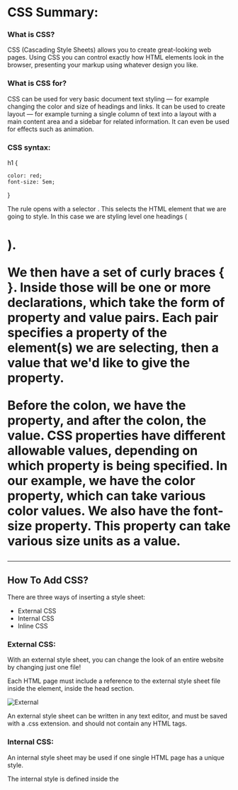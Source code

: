 # CSS Summary:
### What is CSS?
CSS (Cascading Style Sheets) allows you to create great-looking web pages. Using CSS you can control exactly how HTML elements look in the browser, presenting your markup using whatever design you like.
### What is CSS for?
CSS can be used for very basic document text styling — for example changing the color and size of headings and links. It can be used to create layout — for example turning a single column of text into a layout with a main content area and a sidebar for related information. It can even be used for effects such as animation.

### CSS syntax:

h1 {

    color: red;
    font-size: 5em;
}

The rule opens with a selector . This selects the HTML element that we are going to style. In this case we are styling level one headings (<h1>).

We then have a set of curly braces { }. Inside those will be one or more declarations, which take the form of property and value pairs. Each pair specifies a property of the element(s) we are selecting, then a value that we'd like to give the property.

Before the colon, we have the property, and after the colon, the value. CSS properties have different allowable values, depending on which property is being specified. In our example, we have the color property, which can take various color values. We also have the font-size property. This property can take various size units as a value.

---------------------------
## How To Add CSS?
There are three ways of inserting a style sheet:

* External CSS
* Internal CSS
* Inline CSS

### External CSS:
With an external style sheet, you can change the look of an entire website by changing just one file!

Each HTML page must include a reference to the external style sheet file inside the <link> element, inside the head section.

![External](https://www.homeandlearn.co.uk/WD/images/chapter4/external_styles_about_code.gif)

An external style sheet can be written in any text editor, and must be saved with a .css extension. and should not contain any HTML tags.

### Internal CSS:
An internal style sheet may be used if one single HTML page has a unique style.

The internal style is defined inside the <style> element, inside the head section.

![Internal](https://lamvt.vn/wp-content/uploads/2017/05/internal-css-1.png)

### Inline CSS:

An inline style may be used to apply a unique style for a single element.

To use inline styles, add the style attribute to the relevant element. The style attribute can contain any CSS property.

![inline](https://www.sitesbay.com/css/images/inline-css.png)

### Summary of the 3 types:
![Summary](https://fitbloggin.com/wp-content/uploads/2014/06/Fitbloggin-HTML-and-CSS-for-the-Non-Technical-Blogger-9.jpg)

### Multiple Style Sheet:

If some properties have been defined for the same selector (element) in different style sheets, the value from the last read style sheet will be used. 

### Cascading Order:
All the styles in a page will "cascade" into a new "virtual" style sheet by the following rules, where number one has the highest priority:

1. Inline style (inside an HTML element)
2. External and internal style sheets (in the head section)
3. Browser default

##### So, an inline style has the highest priority, and will override external and internal styles and browser defaults.
-------

## CSS color Property:
body {

  color: red;
  
}

h1 {

  color: #00ff00;

}

p.ex {

  color: rgb(0,0,255);
  
}

### CSS Syntax:

color: color | initial | inherit;

| value | Description |
| ----- | ----------- |
| color | Specifies the text color |
| initial | Sets to its default value
| inherit | Inherits from its parent element |

